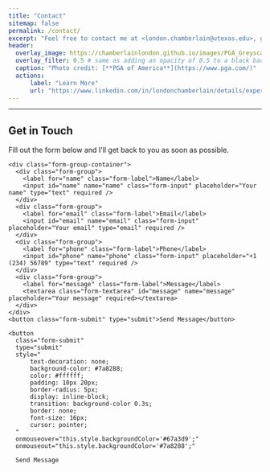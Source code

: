 ```yaml
---
title: "Contact"
sitemap: false
permalink: /contact/
excerpt: "Feel free to contact me at <london.chamberlain@utexas.edu>, get in touch via [LinkedIn](https://www.linkedin.com/in/londonchamberlain), or reach out to me directly below."
header:
  overlay_image: https://chamberlainlondon.github.io/images/PGA_Greyscale.jpeg
  overlay_filter: 0.5 # same as adding an opacity of 0.5 to a black background
  caption: "Photo credit: [**PGA of America**](https://www.pga.com/)"
  actions:
      label: "Learn More" 
      url: "https://www.linkedin.com/in/londonchamberlain/details/experience/1635520462386/single-media-viewer/?profileId=ACoAADnme2QBpqVseaJ4tkiN1y_jkiWCMt7DQtU"
---
```

------

<section class="contact-section">
  <div class="contact-intro">
    <h2 class="contact-title">Get in Touch</h2>
    <p class="contact-description">
      Fill out the form below and I'll get back to you as soon as possible.
    </p>
  </div>

  <form class="contact-form" action="https://api.web3forms.com/submit" method="POST">
    <input type="hidden" name="access_key" value="831abd01-73ed-47ad-a1e1-558c89f2cbc3" />
    <input type="hidden" name="subject" value="New Contact Form Submission from Web3Forms" />
    <input type="hidden" name="from_name" value="My Website" />
    <input type="hidden" name="redirect" value="https://londonchamberlain.com" /> 

    <div class="form-group-container">
      <div class="form-group">
        <label for="name" class="form-label">Name</label>
        <input id="name" name="name" class="form-input" placeholder="Your name" type="text" required />
      </div>
      <div class="form-group">
        <label for="email" class="form-label">Email</label>
        <input id="email" name="email" class="form-input" placeholder="Your email" type="email" required />
      </div>
      <div class="form-group">
        <label for="phone" class="form-label">Phone</label>
        <input id="phone" name="phone" class="form-input" placeholder="+1 (234) 56789" type="text" required />
      </div>
      <div class="form-group">
        <label for="message" class="form-label">Message</label>
        <textarea class="form-textarea" id="message" name="message" placeholder="Your message" required></textarea>
      </div>
    </div>
    <button class="form-submit" type="submit">Send Message</button>

    <button 
      class="form-submit" 
      type="submit" 
      style="
          text-decoration: none;
          background-color: #7a8288;
          color: #ffffff;
          padding: 10px 20px;
          border-radius: 5px;
          display: inline-block;
          transition: background-color 0.3s;
          border: none;
          font-size: 16px;
          cursor: pointer;
      " 
      onmouseover="this.style.backgroundColor='#67a3d9';" 
      onmouseout="this.style.backgroundColor='#7a8288';"
  >
      Send Message
  </button>
    
  </form>
</section>

